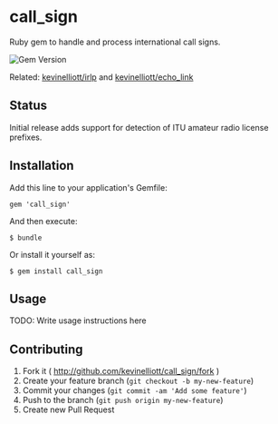 # call_sign

Ruby gem to handle and process international call signs.

![Gem Version](https://badge.fury.io/rb/call_sign.png)

Related: [kevinelliott/irlp](https://github.com/kevinelliott/irlp) and [kevinelliott/echo_link](https://github.com/kevinelliott/echo_link)

## Status

Initial release adds support for detection of ITU amateur radio license prefixes.

## Installation

Add this line to your application's Gemfile:

    gem 'call_sign'

And then execute:

    $ bundle

Or install it yourself as:

    $ gem install call_sign

## Usage

TODO: Write usage instructions here

## Contributing

1. Fork it ( http://github.com/kevinelliott/call_sign/fork )
2. Create your feature branch (`git checkout -b my-new-feature`)
3. Commit your changes (`git commit -am 'Add some feature'`)
4. Push to the branch (`git push origin my-new-feature`)
5. Create new Pull Request
